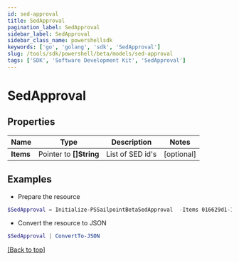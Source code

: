 ```yaml
---
id: sed-approval
title: SedApproval
pagination_label: SedApproval
sidebar_label: SedApproval
sidebar_class_name: powershellsdk
keywords: ['go', 'golang', 'sdk', 'SedApproval'] 
slug: /tools/sdk/powershell/beta/models/sed-approval
tags: ['SDK', 'Software Development Kit', 'SedApproval']
---
```



# SedApproval

## Properties

Name | Type | Description | Notes
------------ | ------------- | ------------- | -------------
**Items** |  Pointer to **[]String** | List of SED id&#39;s | [optional] 

## Examples

- Prepare the resource
```powershell
$SedApproval = Initialize-PSSailpointBetaSedApproval  -Items 016629d1-1d25-463f-97f3-c6686846650
```

- Convert the resource to JSON
```powershell
$SedApproval | ConvertTo-JSON
```


[[Back to top]](#) 

